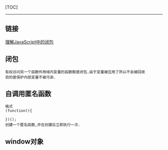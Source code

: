 [TOC]

---
## 链接
[理解JavaScript中的闭包](https://www.cnblogs.com/cboyce/p/6003269.html)

## 闭包
	有权访问另一个函数作用域内变量的函数都是闭包.由于变量被应用了所以不会被回收
	目的是保护内部变量不被污染.

## 自调用匿名函数
	格式
	(function(){

	})();
	创建一个匿名函数,并在创建后立即执行一次.

## window对象

